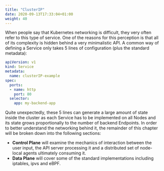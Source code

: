 ```yaml
---
title: "ClusterIP"
date: 2020-09-13T17:33:04+01:00
weight: 40
---
```


When people say that Kubernetes networking is difficult, they very often refer to this type of service. One of the reasons for this perception is that all of its complexity is hidden behind a very minimalistic API. A common way of defining a Service only takes 5 lines of configuration (plus the standard metadata):

```yaml
apiVersion: v1
kind: Service
metadata:
  name: clusterIP-example
spec:
  ports:
  - name: http
    port: 80
  selector:
    app: my-backend-app
```

Quite unexpectedly, these 5 lines can generate a large amount of state inside the cluster as each Service has to be implemented on all Nodes and its state grows proportionally to the number of backend Endpoints. In order to better understand the networking behind it, the remainder of this chapter will be broken down into the following sections:

- **Control Plane** will examine the mechanics of interaction between the user input, the API server processing it and a distributed set of node-local agents ultimately consuming it.
- **Data Plane** will cover some of the standard implementations including iptables, ipvs and eBPF.
